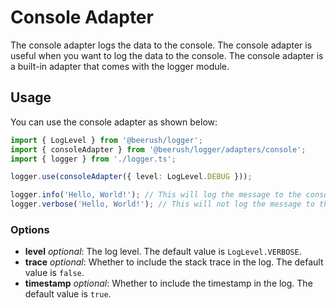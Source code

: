 # Console Adapter

The console adapter logs the data to the console. The console adapter is useful when you want to log the data to the
console. The console adapter is a built-in adapter that comes with the logger module.

## Usage

You can use the console adapter as shown below:

```typescript
import { LogLevel } from '@beerush/logger';
import { consoleAdapter } from '@beerush/logger/adapters/console';
import { logger } from './logger.ts';

logger.use(consoleAdapter({ level: LogLevel.DEBUG }));

logger.info('Hello, World!'); // This will log the message to the console.
logger.verbose('Hello, World!'); // This will not log the message to the console.
```

### Options

- **level** *optional*: The log level. The default value is `LogLevel.VERBOSE`.
- **trace** *optional*: Whether to include the stack trace in the log. The default value is `false`.
- **timestamp** *optional*: Whether to include the timestamp in the log. The default value is `true`.
